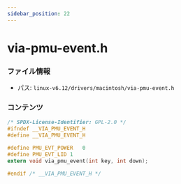 ```yaml
---
sidebar_position: 22
---
```

# via-pmu-event.h

### ファイル情報

- パス: `linux-v6.12/drivers/macintosh/via-pmu-event.h`

### コンテンツ

```h
/* SPDX-License-Identifier: GPL-2.0 */
#ifndef __VIA_PMU_EVENT_H
#define __VIA_PMU_EVENT_H

#define PMU_EVT_POWER	0
#define PMU_EVT_LID	1
extern void via_pmu_event(int key, int down);

#endif /* __VIA_PMU_EVENT_H */

```
